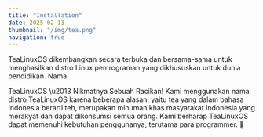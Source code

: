 ```yaml
---
title: "Installation"
date: 2025-02-13
thumbnail: "/img/tea.png"
navigation: true
---
```


TeaLinuxOS dikembangkan secara terbuka dan bersama-sama untuk menghasilkan distro Linux pemrograman yang dikhususkan untuk dunia pendidikan.
Nama

TeaLinuxOS \u2013 Nikmatnya Sebuah Racikan! Kami menggunakan nama distro TeaLinuxOS karena beberapa alasan, yaitu tea yang dalam bahasa Indonesia berarti teh, merupakan minuman khas masyarakat Indonesia yang merakyat dan dapat dikonsumsi semua orang. Kami berharap TeaLinuxOS dapat memenuhi kebutuhan penggunanya, terutama para programmer. 🥼
